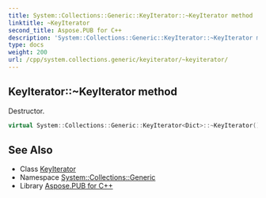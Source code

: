 ```yaml
---
title: System::Collections::Generic::KeyIterator::~KeyIterator method
linktitle: ~KeyIterator
second_title: Aspose.PUB for C++
description: 'System::Collections::Generic::KeyIterator::~KeyIterator method. Destructor in C++.'
type: docs
weight: 200
url: /cpp/system.collections.generic/keyiterator/~keyiterator/
---
```

## KeyIterator::~KeyIterator method


Destructor.

```cpp
virtual System::Collections::Generic::KeyIterator<Dict>::~KeyIterator()=default
```

## See Also

* Class [KeyIterator](../)
* Namespace [System::Collections::Generic](../../)
* Library [Aspose.PUB for C++](../../../)
